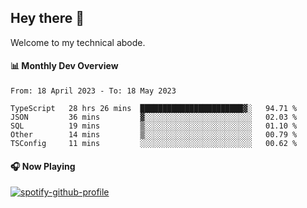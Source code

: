 ## Hey there 👋

Welcome to my technical abode.

#### 📊 Monthly Dev Overview
<!--START_SECTION:waka-->

```text
From: 18 April 2023 - To: 18 May 2023

TypeScript   28 hrs 26 mins  ███████████████████████▓░   94.71 %
JSON         36 mins         ▓░░░░░░░░░░░░░░░░░░░░░░░░   02.03 %
SQL          19 mins         ▒░░░░░░░░░░░░░░░░░░░░░░░░   01.10 %
Other        14 mins         ▒░░░░░░░░░░░░░░░░░░░░░░░░   00.79 %
TSConfig     11 mins         ░░░░░░░░░░░░░░░░░░░░░░░░░   00.62 %
```

<!--END_SECTION:waka-->

#### 🎧 Now Playing

[![spotify-github-profile](https://spotify-github-profile.vercel.app/api/view?uid=james2mid&cover_image=true&theme=natemoo-re)](https://open.spotify.com/user/james2mid?si=2b3baf2b09cb499e)
